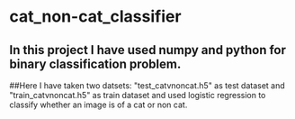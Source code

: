 # cat_non-cat_classifier

## In this project I have used numpy and python for binary classification problem. 
##Here I have taken two datsets:
"test_catvnoncat.h5" as test dataset and "train_catvnoncat.h5" as train dataset and used logistic regression to classify whether an image is of a cat or non cat.

